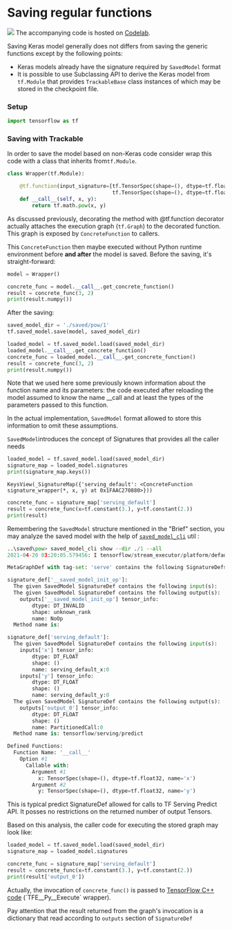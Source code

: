 # Saving regular functions

![](../.gitbook/assets/colab_favicon.ico) The accompanying code is hosted on [Codelab](https://colab.research.google.com/drive/1aId7DB_bH6KAla529_154K_A0tITqeAS?usp=sharing).  

Saving Keras model generally does not differs from saving the generic functions except by the following points:

* Keras models already have the signature required by `SavedModel` format
* It is possible to use Subclassing API to derive the Keras model from `tf.Module` that provides `TrackableBase` class instances of which may be stored in the checkpoint file.

### Setup

```python
import tensorflow as tf
```

### Saving with Trackable

In order to save the model based on non-Keras code consider wrap this code with a class that inherits from`tf.Module`.

```python
class Wrapper(tf.Module):

    @tf.function(input_signature=[tf.TensorSpec(shape=(), dtype=tf.float32),
                                  tf.TensorSpec(shape=(), dtype=tf.float32)])
    def __call__(self, x, y):
        return tf.math.pow(x, y)
```

As discussed previously, decorating the method with @tf.function decorator actually attaches the execution graph \(`tf.Graph`\) to the decorated function. This graph is exposed by `ConcreteFunction` to callers.

This `ConcreteFunction` then maybe executed without Python runtime environment before **and after** the model is saved. Before the saving, it's straight-forward:

```python
model = Wrapper()

concrete_func = model.__call__.get_concrete_function()
result = concrete_func(3, 2)
print(result.numpy())
```

After the saving:

```python
saved_model_dir = './saved/pow/1'
tf.saved_model.save(model, saved_model_dir)

loaded_model = tf.saved_model.load(saved_model_dir)
loaded_model.__call__.get_concrete_function()
concrete_func = loaded_model.__call__.get_concrete_function()
result = concrete_func(3, 2)
print(result.numpy())
```

Note that we used here some previously known information about the function name and its parameters: the code executed after reloading the model assumed to know the name \_\_call and at least the types of the parameters passed to this function.

In the actual implementation, `SavedModel` format allowed to store this information to omit these assumptions.  

`SavedModel`introduces the concept of Signatures that provides all the caller needs

```python
loaded_model = tf.saved_model.load(saved_model_dir)
signature_map = loaded_model.signatures
print(signature_map.keys())
```

```text
KeysView(_SignatureMap({'serving_default': <ConcreteFunction signature_wrapper(*, x, y) at 0x1FAAC270880>}))
```



```python
concrete_func = signature_map['serving_default']
result = concrete_func(x=tf.constant(3.), y=tf.constant(2.))
print(result)
```

Remembering the `SavedModel` structure mentioned in the "Brief" section, you may analyze the saved model with the help of [`saved_model_cli`](https://github.com/tensorflow/docs/blob/master/site/en/r1/guide/saved_model.md#cli-to-inspect-and-execute-savedmodel) util :

```python
..\saved\pow> saved_model_cli show --dir ./1 --all
2021-04-20 03:20:05.579456: I tensorflow/stream_executor/platform/default/dso_loader.cc:49] Successfully opened dynamic library cudart64_110.dll

MetaGraphDef with tag-set: 'serve' contains the following SignatureDefs:

signature_def['__saved_model_init_op']:
  The given SavedModel SignatureDef contains the following input(s):
  The given SavedModel SignatureDef contains the following output(s):
    outputs['__saved_model_init_op'] tensor_info:
        dtype: DT_INVALID
        shape: unknown_rank
        name: NoOp
  Method name is:

signature_def['serving_default']:
  The given SavedModel SignatureDef contains the following input(s):
    inputs['x'] tensor_info:
        dtype: DT_FLOAT
        shape: ()
        name: serving_default_x:0
    inputs['y'] tensor_info:
        dtype: DT_FLOAT
        shape: ()
        name: serving_default_y:0
  The given SavedModel SignatureDef contains the following output(s):
    outputs['output_0'] tensor_info:
        dtype: DT_FLOAT
        shape: ()
        name: PartitionedCall:0
  Method name is: tensorflow/serving/predict

Defined Functions:
  Function Name: '__call__'
    Option #1
      Callable with:
        Argument #1
          x: TensorSpec(shape=(), dtype=tf.float32, name='x')
        Argument #2
          y: TensorSpec(shape=(), dtype=tf.float32, name='y')
```

This is typical predict SignatureDef allowed for calls to TF Serving Predict API. It posses no restrictions on the returned number of output Tensors.

Based on this analysis, the caller code for executing the stored graph may look like:

```python
loaded_model = tf.saved_model.load(saved_model_dir)
signature_map = loaded_model.signatures

concrete_func = signature_map['serving_default']
result = concrete_func(x=tf.constant(3.), y=tf.constant(2.))
print(result['output_0'])
```

Actually, the invocation of `concrete_func()` is passed to [TensorFlow C++ code](https://fossies.org/linux/tensorflow/tensorflow/python/tfe_wrapper.cc) \(\`TFE\__Py\__Execute\` wrapper\).

Pay attention that the result returned from the graph's invocation is a dictionary that read according to `outputs` section of `SignatureDef` 

